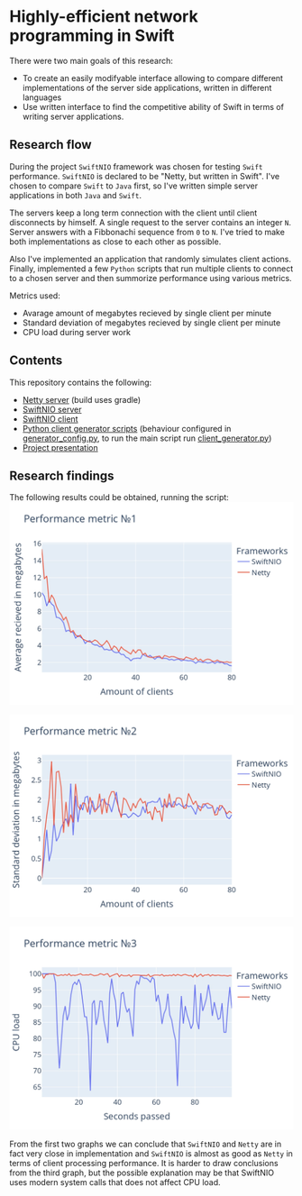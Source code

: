 # Highly-efficient network programming in Swift

There were two main goals of this research: 
* To create an easily modifyable interface allowing to compare different implementations of the server side applications, written in different languages
* Use written interface to find the competitive ability of Swift in terms of writing server applications. 

## Research flow

During the project `SwiftNIO` framework was chosen for testing `Swift` performance. `SwiftNIO` is declared to be "Netty, but written in Swift". I've chosen to compare `Swift` to `Java` first, so I've written simple server applications in both `Java` and `Swift`. 

The servers keep a long term connection with the client until client disconnects by himself. A single request to the server contains an integer `N`. Server answers with a Fibbonachi sequence from `0` to `N`. I've tried to make both implementations as close to each other as possible. 

Also I've implemented an application that randomly simulates client actions. Finally, implemented a few `Python` scripts that run multiple clients to connect to a chosen server and then summorize performance using various metrics. 

Metrics used: 
* Avarage amount of megabytes recieved by single client per minute 
* Standard deviation of megabytes recieved by single client per minute 
* CPU load during server work 

## Contents 

This repository contains the following: 
* [Netty server](https://github.com/K-dizzled/swift-high-performance-network-programming/tree/master/JavaNettySimpleServer) (build uses gradle)
* [SwiftNIO server](https://github.com/K-dizzled/swift-high-performance-network-programming/tree/master/SwiftNIOSimpleServer1)
* [SwiftNIO client](https://github.com/K-dizzled/swift-high-performance-network-programming/tree/master/SwiftNIOSimpleClient1)
* [Python client generator scripts](https://github.com/K-dizzled/swift-high-performance-network-programming/tree/master/generator) (behaviour configured in [generator_config.py](https://github.com/K-dizzled/swift-high-performance-network-programming/blob/master/generator/generator_config.py), to run the main script run [client_generator.py](https://github.com/K-dizzled/swift-high-performance-network-programming/blob/master/generator/client_generator.py))
* [Project presentation](https://github.com/K-dizzled/swift-high-performance-network-programming/blob/master/presentation/main.pdf)

## Research findings 
The following results could be obtained, running the script: 
![metrics1](/presentation/jpeg_metrics/metric1_final/metric1_final_page-0001.jpg "metrics1")

![metrics2](/presentation/jpeg_metrics/metric2_final/metric2_final_page-0001.jpg "metrics2")

![metrics3](/presentation/jpeg_metrics/metric3_final/metric3_final_page-0001.jpg "metrics3")

From the first two graphs we can conclude that `SwiftNIO` and `Netty` are in fact very close in implementation and `SwiftNIO` is almost as good as `Netty` in terms of client processing performance. It is harder to draw conclusions from the third graph, but the possible explanation may be that SwiftNIO uses modern system calls that does not affect CPU load.  